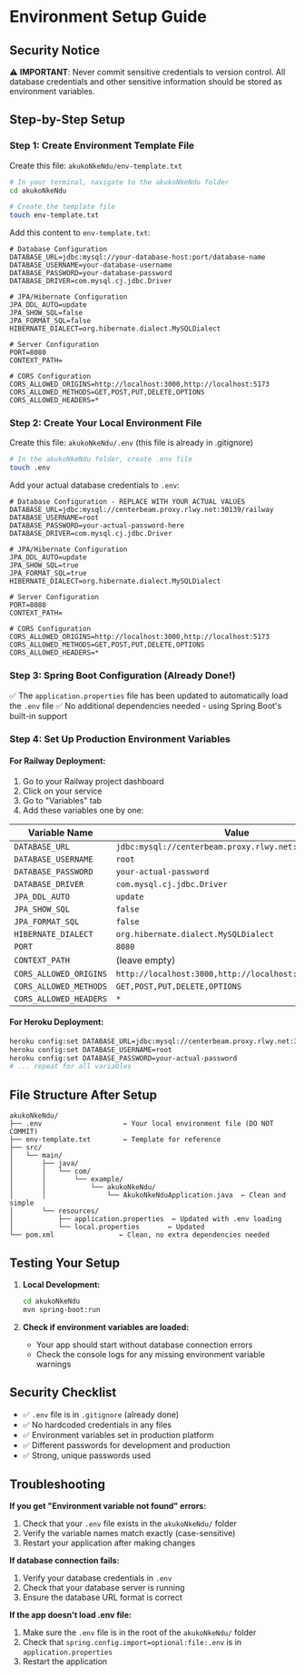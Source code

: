 # Environment Setup Guide

## Security Notice
⚠️ **IMPORTANT**: Never commit sensitive credentials to version control. All database credentials and other sensitive information should be stored as environment variables.

## Step-by-Step Setup

### Step 1: Create Environment Template File
Create this file: `akukoNkeNdu/env-template.txt`

```bash
# In your terminal, navigate to the akukoNkeNdu folder
cd akukoNkeNdu

# Create the template file
touch env-template.txt
```

Add this content to `env-template.txt`:
```
# Database Configuration
DATABASE_URL=jdbc:mysql://your-database-host:port/database-name
DATABASE_USERNAME=your-database-username
DATABASE_PASSWORD=your-database-password
DATABASE_DRIVER=com.mysql.cj.jdbc.Driver

# JPA/Hibernate Configuration
JPA_DDL_AUTO=update
JPA_SHOW_SQL=false
JPA_FORMAT_SQL=false
HIBERNATE_DIALECT=org.hibernate.dialect.MySQLDialect

# Server Configuration
PORT=8080
CONTEXT_PATH=

# CORS Configuration
CORS_ALLOWED_ORIGINS=http://localhost:3000,http://localhost:5173
CORS_ALLOWED_METHODS=GET,POST,PUT,DELETE,OPTIONS
CORS_ALLOWED_HEADERS=*
```

### Step 2: Create Your Local Environment File
Create this file: `akukoNkeNdu/.env` (this file is already in .gitignore)

```bash
# In the akukoNkeNdu folder, create .env file
touch .env
```

Add your actual database credentials to `.env`:
```
# Database Configuration - REPLACE WITH YOUR ACTUAL VALUES
DATABASE_URL=jdbc:mysql://centerbeam.proxy.rlwy.net:30139/railway
DATABASE_USERNAME=root
DATABASE_PASSWORD=your-actual-password-here
DATABASE_DRIVER=com.mysql.cj.jdbc.Driver

# JPA/Hibernate Configuration
JPA_DDL_AUTO=update
JPA_SHOW_SQL=true
JPA_FORMAT_SQL=true
HIBERNATE_DIALECT=org.hibernate.dialect.MySQLDialect

# Server Configuration
PORT=8080
CONTEXT_PATH=

# CORS Configuration
CORS_ALLOWED_ORIGINS=http://localhost:3000,http://localhost:5173
CORS_ALLOWED_METHODS=GET,POST,PUT,DELETE,OPTIONS
CORS_ALLOWED_HEADERS=*
```

### Step 3: Spring Boot Configuration (Already Done!)
✅ The `application.properties` file has been updated to automatically load the `.env` file
✅ No additional dependencies needed - using Spring Boot's built-in support

### Step 4: Set Up Production Environment Variables

#### For Railway Deployment:
1. Go to your Railway project dashboard
2. Click on your service
3. Go to "Variables" tab
4. Add these variables one by one:

| Variable Name | Value |
|---------------|-------|
| `DATABASE_URL` | `jdbc:mysql://centerbeam.proxy.rlwy.net:30139/railway` |
| `DATABASE_USERNAME` | `root` |
| `DATABASE_PASSWORD` | `your-actual-password` |
| `DATABASE_DRIVER` | `com.mysql.cj.jdbc.Driver` |
| `JPA_DDL_AUTO` | `update` |
| `JPA_SHOW_SQL` | `false` |
| `JPA_FORMAT_SQL` | `false` |
| `HIBERNATE_DIALECT` | `org.hibernate.dialect.MySQLDialect` |
| `PORT` | `8080` |
| `CONTEXT_PATH` | (leave empty) |
| `CORS_ALLOWED_ORIGINS` | `http://localhost:3000,http://localhost:5173` |
| `CORS_ALLOWED_METHODS` | `GET,POST,PUT,DELETE,OPTIONS` |
| `CORS_ALLOWED_HEADERS` | `*` |

#### For Heroku Deployment:
```bash
heroku config:set DATABASE_URL=jdbc:mysql://centerbeam.proxy.rlwy.net:30139/railway
heroku config:set DATABASE_USERNAME=root
heroku config:set DATABASE_PASSWORD=your-actual-password
# ... repeat for all variables
```

## File Structure After Setup
```
akukoNkeNdu/
├── .env                    ← Your local environment file (DO NOT COMMIT)
├── env-template.txt        ← Template for reference
├── src/
│   └── main/
│       ├── java/
│       │   └── com/
│       │       └── example/
│       │           └── akukoNkeNdu/
│       │               └── AkukoNkeNduApplication.java  ← Clean and simple
│       └── resources/
│           ├── application.properties  ← Updated with .env loading
│           └── local.properties       ← Updated
└── pom.xml                ← Clean, no extra dependencies needed
```

## Testing Your Setup

1. **Local Development:**
   ```bash
   cd akukoNkeNdu
   mvn spring-boot:run
   ```

2. **Check if environment variables are loaded:**
   - Your app should start without database connection errors
   - Check the console logs for any missing environment variable warnings

## Security Checklist
- ✅ `.env` file is in `.gitignore` (already done)
- ✅ No hardcoded credentials in any files
- ✅ Environment variables set in production platform
- ✅ Different passwords for development and production
- ✅ Strong, unique passwords used

## Troubleshooting

**If you get "Environment variable not found" errors:**
1. Check that your `.env` file exists in the `akukoNkeNdu/` folder
2. Verify the variable names match exactly (case-sensitive)
3. Restart your application after making changes

**If database connection fails:**
1. Verify your database credentials in `.env`
2. Check that your database server is running
3. Ensure the database URL format is correct

**If the app doesn't load .env file:**
1. Make sure the `.env` file is in the root of the `akukoNkeNdu/` folder
2. Check that `spring.config.import=optional:file:.env` is in `application.properties`
3. Restart the application 